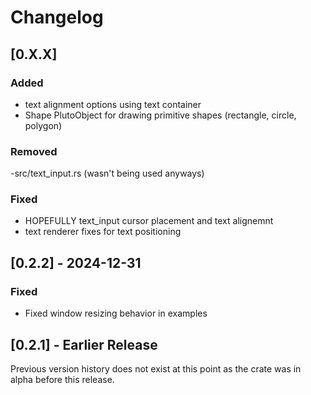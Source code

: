 # Changelog

## [0.X.X]
### Added
- text alignment options using text container
- Shape PlutoObject for drawing primitive shapes (rectangle, circle, polygon)

### Removed
-src/text_input.rs (wasn't being used anyways)

### Fixed
- HOPEFULLY text_input cursor placement and text alignemnt
- text renderer fixes for text positioning

## [0.2.2] - 2024-12-31
### Fixed
- Fixed window resizing behavior in examples

## [0.2.1] - Earlier Release
Previous version history does not exist at this point as the crate was in alpha before this release.

